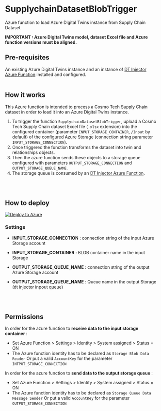 # SupplychainDatasetBlobTrigger

Azure function to load Azure Digital Twins instance from Supply Chain Dataset


**IMPORTANT : Azure Digital Twins model, dataset Excel file and Azure function versions must be aligned.**
<br>

## Pre-requisites

An existing Azure Digital Twins instance and an instance of [DT Injector Azure Function](https://github.com/Cosmo-Tech/azure-digital-twin-injector) installed and configured.
<br>
<br>

## How it works

This Azure function is intended to process a Cosmo Tech Supply Chain dataset in order to load it into an Azure Digital Twins instance.<br>

1. To trigger the function `SupplychainDatasetBlobTrigger`, upload a Cosmo Tech Supply Chain dataset Excel file (`.xlsx` extension) into the configured container (parameter `INPUT_STORAGE_CONTAINER`, `/Input` by default) of the configured Azure Storage (connection string parameter `INPUT_STORAGE_CONNECTION`).<br>
2. Once triggered the function transforms the dataset into twin and relationships objects.<br>
3. Then the azure function sends these objects to a storage queue configured with parameters `OUTPUT_STORAGE_CONNECTION` and `OUTPUT_STORAGE_QUEUE_NAME`.<br>
4. The storage queue is consumed by an [DT Injector Azure Function](https://github.com/Cosmo-Tech/azure-digital-twin-injector).
<br>
<br>


## How to deploy

[![Deploy to Azure](https://aka.ms/deploytoazurebutton)](https://portal.azure.com/#create/Microsoft.Template/uri/https%3A%2F%2Fraw.githubusercontent.com%2FCosmo-Tech%2Fsupplychain-adt-loader%2Fmain%2Fdeploy%2Fdeploy.json)
<br>

### Settings

* **INPUT_STORAGE_CONNECTION** : connection string of the input Azure Storage account
* **INPUT_STORAGE_CONTAINER** : BLOB container name in the input Storage

* **OUTPUT_STORAGE_QUEUE_NAME** : connection string of the output Azure Storage account
* **OUTPUT_STORAGE_QUEUE_NAME** : Queue name in the output Storage (dt injector inpout queue)
<br>
<br>


## Permissions

In order for the azure function to **receive data to the input storage container** : 
- Set Azure Function > Settings > Identity > System assigned > Status = ON
- The Azure function identity has to be declared as `Storage Blob Data Reader`
Or put a valid `AccountKey` for the parameter `INTPUT_STORAGE_CONNECTION`


In order for the azure function to **send data to the output storage queue** : 
- Set Azure Function > Settings > Identity > System assigned > Status = ON
- The Azure function identity has to be declared as `Storage Queue Data Message Sender`
Or put a valid `AccountKey` for the parameter `OUTPUT_STORAGE_CONNECTION`
<br>
<br>



